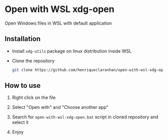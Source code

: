 # Open with WSL xdg-open
Open Windows files in WSL with default application

## Installation
- Install `xdg-utils` package on linux distribution inside WSL

- Clone the repository
	```sh
	git clone https://github.com/henriqueclaranhan/open-with-wsl-xdg-open.git
	```
## How to use
1. Right click on the file

2. Select "Open with" and "Choose another app"

3. Search for `open-with-wsl-xdg-open.bat` script in cloned repository and select it

4. Enjoy